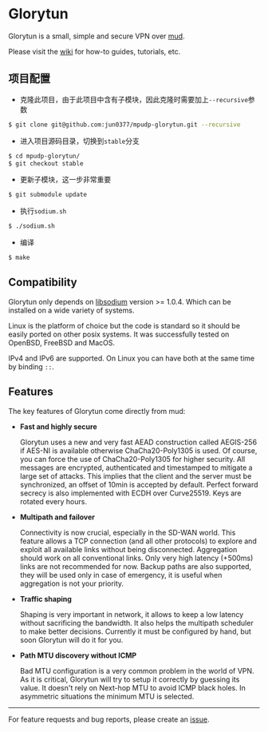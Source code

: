 # Glorytun

Glorytun is a small, simple and secure VPN over [mud](https://github.com/angt/mud).

Please visit the [wiki](https://github.com/angt/glorytun/wiki) for how-to guides, tutorials, etc.

## 项目配置
- 克隆此项目，由于此项目中含有子模块，因此克隆时需要加上`--recursive`参数
```bash
$ git clone git@github.com:jun0377/mpudp-glorytun.git --recursive
```
- 进入项目源码目录，切换到`stable`分支
```bash
$ cd mpudp-glorytun/
$ git checkout stable
```
- 更新子模块，这一步非常重要
```bash
$ git submodule update
```
- 执行`sodium.sh`
```bash
$ ./sodium.sh
```
- 编译
```bash
$ make
```

## Compatibility

Glorytun only depends on [libsodium](https://github.com/jedisct1/libsodium) version >= 1.0.4.
Which can be installed on a wide variety of systems.

Linux is the platform of choice but the code is standard so it should be easily ported on other posix systems.
It was successfully tested on OpenBSD, FreeBSD and MacOS.

IPv4 and IPv6 are supported.
On Linux you can have both at the same time by binding `::`.

## Features

The key features of Glorytun come directly from mud:

 * **Fast and highly secure**

   Glorytun uses a new and very fast AEAD construction called AEGIS-256 if AES-NI is available otherwise ChaCha20-Poly1305 is used.
   Of course, you can force the use of ChaCha20-Poly1305 for higher security.
   All messages are encrypted, authenticated and timestamped to mitigate a large set of attacks.
   This implies that the client and the server must be synchronized, an offset of 10min is accepted by default.
   Perfect forward secrecy is also implemented with ECDH over Curve25519. Keys are rotated every hours.

 * **Multipath and failover**

   Connectivity is now crucial, especially in the SD-WAN world.
   This feature allows a TCP connection (and all other protocols) to explore and exploit all available links without being disconnected.
   Aggregation should work on all conventional links.
   Only very high latency (+500ms) links are not recommended for now.
   Backup paths are also supported, they will be used only in case of emergency, it is useful when aggregation is not your priority.

 * **Traffic shaping**

   Shaping is very important in network, it allows to keep a low latency without sacrificing the bandwidth.
   It also helps the multipath scheduler to make better decisions.
   Currently it must be configured by hand, but soon Glorytun will do it for you.

 * **Path MTU discovery without ICMP**

   Bad MTU configuration is a very common problem in the world of VPN.
   As it is critical, Glorytun will try to setup it correctly by guessing its value.
   It doesn't rely on Next-hop MTU to avoid ICMP black holes.
   In asymmetric situations the minimum MTU is selected.

---

For feature requests and bug reports, please create an [issue](https://github.com/angt/glorytun/issues).
